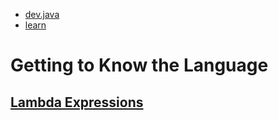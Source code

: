 - [dev.java](https://dev.java)
- [learn](https://dev.java/learn/)

# Getting to Know the Language

## [Lambda Expressions](lambdas.md)
